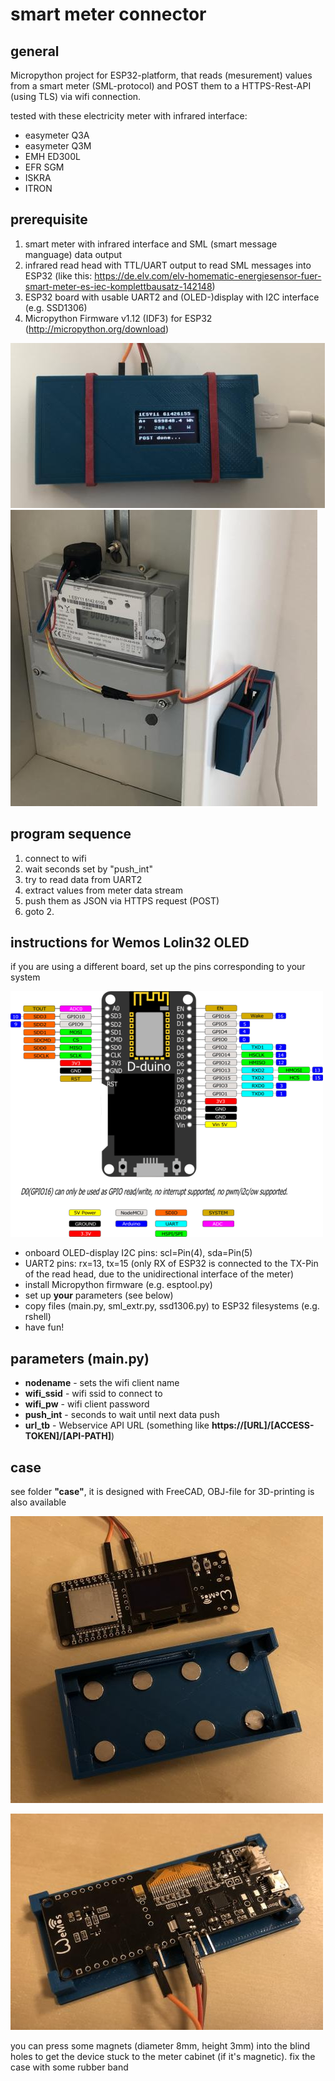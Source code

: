 # smart meter connector
## general
Micropython project for ESP32-platform, that reads (mesurement) values from a smart meter (SML-protocol) and POST them to a HTTPS-Rest-API (using TLS) via wifi connection.

tested with these electricity meter with infrared interface:
- easymeter Q3A
- easymeter Q3M
- EMH ED300L
- EFR SGM 
- ISKRA
- ITRON

 
## prerequisite
1. smart meter with infrared interface and SML (smart message manguage) data output
2. infrared read head with TTL/UART output to read SML messages into ESP32 (like this: https://de.elv.com/elv-homematic-energiesensor-fuer-smart-meter-es-iec-komplettbausatz-142148)
3. ESP32 board with usable UART2 and (OLED-)display with I2C interface (e.g. SSD1306)
4. Micropython Firmware v1.12 (IDF3) for ESP32 (http://micropython.org/download)

![reading data](pics/data_read.jpg) ![meter installation](pics/meter_case_IR-Head.jpg)

## program sequence
1. connect to wifi
2. wait seconds set by "push_int"
3. try to read data from UART2 
4. extract values from meter data stream
5. push them as JSON via HTTPS request (POST)
6. goto 2.

## instructions for Wemos Lolin32 OLED
if you are using a different board, set up the pins corresponding to your system

![Pinout Wemos32](pics/Wemos-ESP32-OLED.png)

- onboard OLED-display I2C pins: scl=Pin(4), sda=Pin(5)
- UART2 pins: rx=13, tx=15 (only RX of ESP32 is connected to the TX-Pin of the read head, due to the unidirectional interface of the meter) 
- install Micropython firmware (e.g. esptool.py)
- set up **your** parameters (see below) 
- copy files (main.py, sml_extr.py, ssd1306.py) to ESP32 filesystems (e.g. rshell)
- have fun!

## parameters (main.py)
- **nodename** - sets the wifi client name
- **wifi_ssid** - wifi ssid to connect to
- **wifi_pw** - wifi client password
- **push_int** - seconds to wait until next data push
- **url_tb** - Webservice API URL (something like **https://[URL]/[ACCESS-TOKEN]/[API-PATH]**)

## case
see folder **"case"**, it is designed with FreeCAD, OBJ-file for 3D-printing is also available

![Case2](pics/meter_case_2.jpg) 

![Case3](pics/meter_case_3.jpg)
 
you can press some magnets (diameter 8mm, height 3mm) into the blind holes to get the device stuck to the meter cabinet (if it's magnetic).
fix the case with some rubber band


 